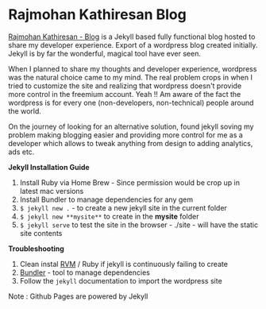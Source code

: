 # Rajmohan Kathiresan Blog

[Rajmohan Kathiresan - Blog](https://rajkathiresan.wordpress.com/) is a Jekyll based fully functional blog hosted to share my developer experience. Export of a wordpress blog created initially.
Jekyll is by far the wonderful, magical tool have ever seen.

When I planned to share my thoughts and developer experience, wordpress was the natural choice came to my mind.
The real problem crops in when I tried to customize the site and realizing that wordpress doesn't provide more control 
in the freemium account.
Yeah !! Am aware of the fact the wordpress is for every one (non-developers, non-technical) people around the world.

On the journey of looking for an alternative solution, found jekyll soving my problem making blogging easier and providing more control
for me as a developer which allows to tweak anything from design to adding analytics, ads etc.

**Jekyll Installation Guide**

1. Install Ruby via Home Brew - Since permission would be crop up in latest mac versions
2. Install Bundler to manage dependencies for any gem
3. `$ jekyll new .` - to create a new jekyll site in the current folder
4. `$ jekyll new **mysite**` to create in the **mysite** folder
5. `$ jekyll serve` to test the site in the browser - ./site - will have the static site contents

**Troubleshooting**

1. Clean instal [RVM](https://rvm.io/rvm/install) / Ruby if jekyll is continuously failing to create
2. [Bundler](http://bundler.io/) - tool to manage dependencies
3. Follow the `jekyll` documentation to import the wordpress site

Note : Github Pages are powered by Jekyll
